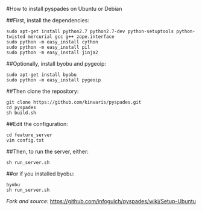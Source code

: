 #How to install pyspades on Ubuntu or Debian

##First, install the dependencies:

```
sudo apt-get install python2.7 python2.7-dev python-setuptools python-twisted mercurial gcc g++ zope.interface
sudo python -m easy_install cython
sudo python -m easy_install pil
sudo python -m easy_install jinja2
```

##Optionally, install byobu and pygeoip:

```
sudo apt-get install byobu
sudo python -m easy_install pygeoip
```

##Then clone the repository:

```
git clone https://github.com/kinvaris/pyspades.git
cd pyspades
sh build.sh
```

##Edit the configuration:

```
cd feature_server
vim config.txt
```

##Then, to run the server, either:

```
sh run_server.sh
```

##or if you installed byobu:

```
byobu 
sh run_server.sh
```

*Fork and source:* https://github.com/infogulch/pyspades/wiki/Setup-Ubuntu
